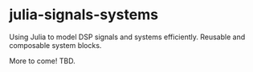 # julia-signals-systems
Using Julia to model DSP signals and systems efficiently. Reusable and composable system blocks.


More to come!  TBD.
